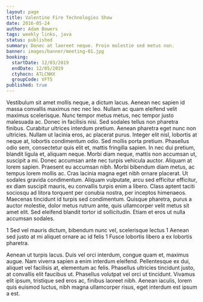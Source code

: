 ```yaml
---
layout: page
title: Valentine Fire Technologies Show
date: 2016-05-24
author: Adam Bowers
tags: weekly links, java
status: published
summary: Donec at laoreet neque. Proin molestie sed metus non.
banner: images/banner/meeting-01.jpg
booking:
  startDate: 12/03/2019
  endDate: 12/05/2019
  ctyhocn: ATLCNHX
  groupCode: VFTS
published: true
---
```

Vestibulum sit amet mollis neque, a dictum lacus. Aenean nec sapien id massa convallis maximus nec nec leo. Nullam ac quam eleifend velit maximus scelerisque. Nunc tempor metus metus, nec tempor justo malesuada ac. Donec in facilisis nisi. Sed sodales tellus non pharetra finibus. Curabitur ultrices interdum pretium. Aenean pharetra eget nunc non ultricies. Nullam ut lacinia eros, ac placerat purus. Integer elit nisl, lobortis at neque at, lobortis condimentum odio.
Sed mollis porta pretium. Phasellus odio sem, consectetur quis elit et, mattis fringilla sapien. In nec dui pretium, blandit ligula et, aliquam neque. Morbi diam neque, mattis non accumsan ut, suscipit a mi. Donec accumsan ante nec turpis vehicula auctor. Aliquam at lorem sapien. Praesent eu accumsan nibh. Morbi bibendum diam metus, ac tempus lorem mollis ac. Cras lacinia magna eget nibh ornare placerat. Ut sodales gravida condimentum. Aliquam vulputate, arcu sed efficitur efficitur, ex diam suscipit mauris, eu convallis turpis enim a libero. Class aptent taciti sociosqu ad litora torquent per conubia nostra, per inceptos himenaeos. Maecenas tincidunt id turpis sed condimentum. Quisque pharetra, purus a auctor molestie, dolor metus rutrum ante, quis ullamcorper velit metus sit amet elit. Sed eleifend blandit tortor id sollicitudin. Etiam et eros ut nulla accumsan sodales.

1 Sed vel mauris dictum, bibendum nunc vel, scelerisque lectus
1 Aenean sed justo at mi aliquet ornare ac id felis
1 Fusce lobortis libero a ex lobortis pharetra.

Aenean ut turpis lacus. Duis vel orci interdum, congue quam et, maximus augue. Nam viverra sapien a enim interdum eleifend. Pellentesque ex dui, aliquet vel facilisis at, elementum ac felis. Phasellus ultricies tincidunt justo, at convallis elit faucibus ut. Phasellus volutpat vel orci ut tincidunt. Vivamus elit ipsum, tristique sed eros ac, finibus laoreet nibh. Aenean iaculis, lorem quis euismod luctus, nibh magna ullamcorper risus, eget interdum est ipsum a est.
